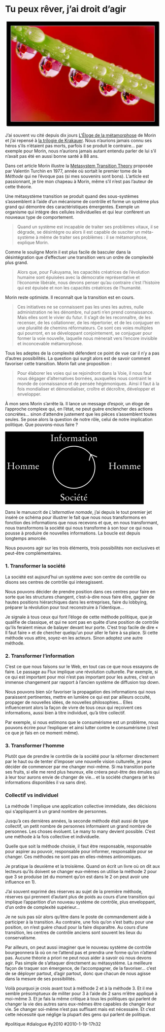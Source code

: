 # Tu peux rêver, j’ai droit d’agir

![](_i/489635417_ca8c5bd47d1.webp)

J’ai souvent vu cité depuis dix jours [L’Éloge de la métamorphose](http://www.lemonde.fr/opinions/article/2010/01/09/eloge-de-la-metamorphose-par-edgar-morin_1289625_3232.html) de Morin et j’ai repensé à [la trilogie de Krakauer](jon-krakauer-trilogie.md). Nous n’aurions jamais connu ses héros s’ils n’étaient pas morts, parfois il se produit le contraire… par exemple pour Morin, nous n’aurions jamais autant entendu parler de lui s’il n’avait pas été en aussi bonne santé à 88 ans.

Dans cet article Morin illustre la [Metasystem Transition Theory](http://pespmc1.vub.ac.be/MSTT.html) proposée par Valentin Turchin en 1977, année où sortait le premier tome de la *Méthode* qui ne l’évoque pas (si mes souvenirs sont bons). L’article est passionnant, je tire mon chapeau à Morin, même s’il n’est pas l’auteur de cette théorie.

Une métasystème transition se produit quand des sous-systèmes s’assemblent à l’aide d’un mécanisme de contrôle et forme un système plus grand qui démontre des caractéristiques émergentes. Exemple un organisme qui intègre des cellules individuelles et qui leur confèrent un nouveaux type de comportement.

> Quand un système est incapable de traiter ses problèmes vitaux, il se dégrade, se désintègre ou alors il est capable de susciter un méta-système à même de traiter ses problèmes : il se métamorphose, explique Morin.

Comme le souligne Morin il est plus facile de basculer dans la désintégration que d’effectuer une transition vers un ordre de complexité plus grand.

> Alors que, pour Fukuyama, les capacités créatrices de l’évolution humaine sont épuisées avec la démocratie représentative et l’économie libérale, nous devons penser qu’au contraire c’est l’histoire qui est épuisée et non les capacités créatrices de l’humanité.

Morin reste optimiste. Il reconnaît que la transition est en cours.

> Ces initiatives ne se connaissent pas les unes les autres, nulle administration ne les dénombre, nul parti n’en prend connaissance. Mais elles sont le vivier du futur. Il s’agit de les reconnaître, de les recenser, de les collationner, de les répertorier, et de les conjuguer en une pluralité de chemins réformateurs. Ce sont ces voies multiples qui pourront, en se développant conjointement, se conjuguer pour former la voie nouvelle, laquelle nous mènerait vers l’encore invisible et inconcevable métamorphose.

Tous les adeptes de la complexité défendent ce point de vue car il n’y a pas d’autres possibilités. La question qui surgit alors est de savoir comment favoriser cette transition. Morin fait une proposition :

> Pour élaborer les voies qui se rejoindront dans la Voie, il nous faut nous dégager d’alternatives bornées, auxquelles nous contraint le monde de connaissance et de pensée hégémoniques. Ainsi il faut à la fois mondialiser et démondialiser, croître et décroître, développer et envelopper.

À mon sens Morin s’arrête là. Il lance un message d’espoir, un éloge de l’approche complexe qui, en l’état, ne peut guère enclencher des actions concrètes… sinon d’attendre justement que les pièces s’assemblent toutes seules. Se pose alors la question de notre rôle, celui de notre implication politique. Que pouvons-nous faire ?

![](_i/cicle.png)

Dans le manuscrit de *L’alternative nomade*, j’ai depuis le tout premier jet inséré ce schéma pour illustrer le fait que nous nous transformons en fonction des informations que nous recevons et que, en nous transformant, nous transformons la société qui nous transforme à son tour ce qui nous pousse à produire de nouvelles informations. La boucle est depuis longtemps amorcée.

Nous pouvons agir sur les trois éléments, trois possibilités non exclusives et peut-être complémentaires.

### 1. Transformer la société

La société est aujourd’hui un système avec son centre de contrôle ou disons ses centres de contrôle qui interagissent.

Nous pouvons décider de prendre position dans ces centres pour faire en sorte que les structures changent, c’est-à-dire nous faire élire, gagner de hautes positions hiérarchiques dans les entreprises, faire du lobbying, préparer la révolution pour tout reconstruire à l’identique…

Je signale à tous ceux qui font l’éloge de cette méthode politique, que je qualifie de classique, et qui ne sont pas en quête d’une position de contrôle qu’ils feraient mieux de balayer devant leur porte. C’est trop facile de dire « Il faut faire » et de chercher quelqu’un pour aller le faire à sa place. Si cette méthode vous attire, soyez-en les acteurs. Sinon adoptez une autre méthode.

### 2. Transformer l’information

C’est ce que nous faisons sur le Web, en tout cas ce que nous essayons de faire. Le passage au Flux implique une révolution culturelle. Par exemple, si ce qui est important pour moi n’est pas important pour les autres, c’est un immense changement par rapport à l’ancien système de diffusion top down.

Nous pouvons bien sûr favoriser la propagation des informations qui nous paraissent pertinentes, mettre en lumière ce qui est par ailleurs occulté, propager de nouvelles idées, de nouvelles philosophies… Elles influenceront alors la façon de vivre de tous ceux qui reçoivent ces informations, aussi bien à titre individuel, qu’à titre collectif.

Par exemple, si nous estimons que le consumérisme est un problème, nous pouvons écrire pour l’expliquer et ainsi lutter contre le consumérisme (c’est ce que je fais en ce moment même).

### 3. Transformer l’homme

Plutôt que de prendre le contrôle de la société pour la réformer directement par le haut ou de tenter d’imposer une nouvelle vision culturelle, je peux décider de commencer par me changer moi-même. Si ma transition porte ses fruits, si elle me rend plus heureux, elle créera peut-être des émules qui à leur tour aurons envie de changer de vie… et la société changera (et les informations disponibles il va sans dire).

### Collectif vs individuel

La méthode 1 implique une application collective immédiate, des décisions qui s’appliquent à un grand nombre de personnes.

Jusqu’à ces dernières années, la seconde méthode était aussi de type collectif, un petit nombre de personnes informaient un grand nombre de personnes. Les choses évoluent. Le many to many devient possible. C’est une méthode à la fois collective et individuelle.

Quelle que soit la méthode choisie, il faut être responsable, responsable pour aspirer au pouvoir, responsable pour informer, responsable pour se changer. Ces méthodes ne sont pas en elles-mêmes antinomiques.

Je pratique la deuxième et la troisième. Quand on écrit un livre où on dit aux lecteurs qu’ils doivent se changer eux-mêmes on utilise la méthode 2 pour que 3 se produise (et du moment qu’on est dans le 2 on peut avoir une influence en 1).

J’ai souvent exprimé des réserves au sujet de la première méthode, réserves qui prennent d’autant plus de poids au cours d’une transition qui implique l’apparition d’un nouveau système de contrôle, plus enveloppant, d’un ordre de complexité supérieur…

Je ne suis pas sûr alors qu’être dans le poste de commandement aide à participer à la transition. Au contraire, une fois qu’on s’est battu pour une position, on n’est guère chaud pour la faire disparaître. Au cours d’une transition, les centres de contrôle anciens sont souvent les lieux du conservatisme.

Par ailleurs, on peut aussi imaginer que le nouveau système de contrôle bourgeonnera là où on ne l’attend pas et prendra une forme qu’on n’attend pas. Aucune théorie a priori ne peut nous aider à savoir où nous devons agir. Pas simple de s’attaquer directement au métasystème. La meilleure façon de traquer son émergence, de l’accompagner, de la favoriser… c’est de se déployer partout, d’agir partout, donc que chacun de nous agisse dans la mesure de ses possibilités.

Voilà pourquoi je crois avant tout à méthode 2 et à la méthode 3. Et il me semble présomptueux de militer pour 3 à l’aide de 2 sans m’être appliqué à moi-même 3. Et je fais la même critique à tous les politiques qui parlent de changer la vie des autres sans eux-mêmes être capables de changer leur vie. Se changer soi-même n’est pas suffisant mais est nécessaire. Et c’est cette nécessité que néglige la plupart des gens qui parlent de politique.

#politique #dialogue #y2010 #2010-1-19-17h32
